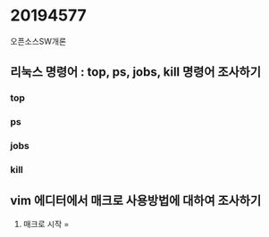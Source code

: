 # 20194577
오픈소스SW개론

## 리눅스 명령어 : top, ps, jobs, kill 명령어 조사하기
### top

### ps

### jobs

### kill

## vim 에디터에서 매크로 사용방법에 대하여 조사하기
1. 매크로 시작 = 

